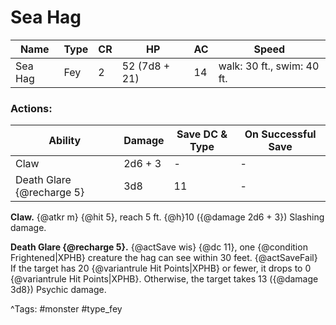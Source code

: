 # Sea Hag

| Name | Type | CR | HP | AC | Speed |
|------|------|----|----|----|-------|
| Sea Hag | Fey | 2 | 52 (7d8 + 21) | 14 | walk: 30 ft., swim: 40 ft. |

### Actions:

| Ability | Damage | Save DC & Type | On Successful Save |
|---------|--------|----------------|--------------------|
| Claw | 2d6 + 3 | - | - |
| Death Glare {@recharge 5} | 3d8 | 11 | - |


**Claw.** {@atkr m} {@hit 5}, reach 5 ft. {@h}10 ({@damage 2d6 + 3}) Slashing damage.

**Death Glare {@recharge 5}.** {@actSave wis} {@dc 11}, one {@condition Frightened|XPHB} creature the hag can see within 30 feet. {@actSaveFail} If the target has 20 {@variantrule Hit Points|XPHB} or fewer, it drops to 0 {@variantrule Hit Points|XPHB}. Otherwise, the target takes 13 ({@damage 3d8}) Psychic damage.

^Tags: #monster #type_fey
